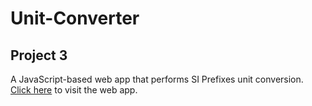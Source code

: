 # Unit-Converter

## Project 3
A JavaScript-based web app that performs SI Prefixes unit conversion. [Click here](http://lamp.cse.fau.edu/~rmonterrosas2015/p3/ "Project 3") to visit the web app.
